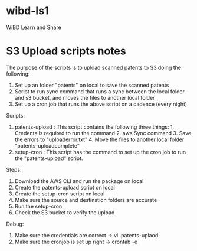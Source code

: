 # wibd-ls1
WiBD Learn and Share


# S3 Upload scripts notes
The purpose of the scripts is to upload scanned patents to S3 doing the following: 
1. Set up an folder "patents" on local to save the scanned patents
2. Script to run sync command that runs a sync between the local folder and s3 bucket, and moves the files to another local folder
3. Set up a cron job that runs the above script on a cadence (every night)

Scripts:
1. patents-upload : This script contains the following three things:
                    1. Credentails required to run the command
                    2. aws Sync command
                    3. Save the errors to "uploaderror.txt"
                    4. Move the files to another local folder "patents-uploadcomplete"
2. setup-cron : This script has the command to set up the cron job to run the "patents-upload" script.

Steps:
1. Download the AWS CLI and run the package on local
2. Create the patents-upload script on local
3. Create the setup-cron script on local
4. Make sure the source and destination folders are accurate
5. Run the setup-cron 
6. Check the S3 bucket to verify the upload

Debug:
1. Make sure the credentials are correct -> vi .patents-uplaod
2. Make sure the cronjob is set up right -> crontab -e



                 
